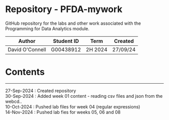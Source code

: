 # Repository - PFDA-mywork
GitHub repository for the labs and other work associated with the Programming for Data Analytics module.  
 
| Author  | Student ID  | Term  | Created  |  
|----------|---------|---------|---------|  
| David O'Connell  | G00438912  | 2H 2024  |  27/09/24  |  

# Contents  
***  
27-Sep-2024 : Created repository  
30-Sep-2024 : Added week 01 content - reading csv files and json from the webcd..  
10-Oct-2024 : Pushed lab files for week 04 (regular expressions)  
14-Nov-2024 : Pushed lab fies for weeks 05, 06 and 08
